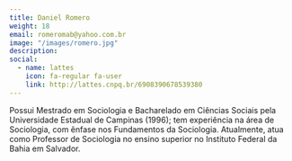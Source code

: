 ```yaml
---
title: Daniel Romero
weight: 18
email: romeromab@yahoo.com.br
image: "/images/romero.jpg"
description: 
social:
  - name: lattes
    icon: fa-regular fa-user
    link: http://lattes.cnpq.br/6908390678539380
---
```


Possui Mestrado em Sociologia e Bacharelado em Ciências Sociais pela Universidade Estadual de Campinas (1996); tem experiência na área de Sociologia, com ênfase nos Fundamentos da Sociologia. Atualmente, atua como Professor de Sociologia no ensino superior no Instituto Federal da Bahia em Salvador.
